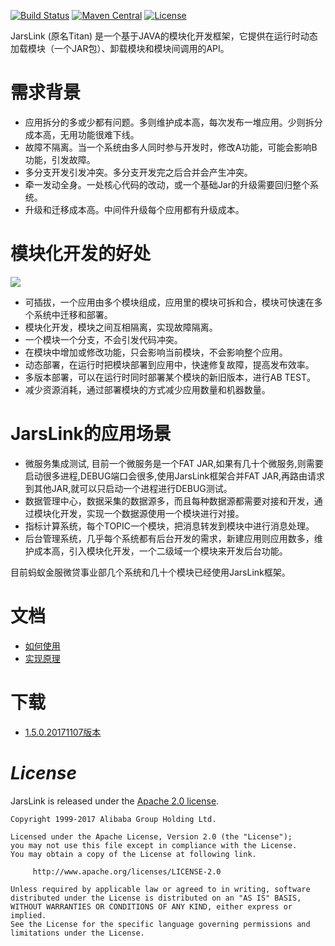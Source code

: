 [![Build Status](https://travis-ci.org/alibaba/jarslink.svg?branch=master)](https://travis-ci.org/alibaba/jarslink)
[![Maven Central](https://maven-badges.herokuapp.com/maven-central/com.alicp.jetcache/jetcache-parent/badge.svg)](https://maven-badges.herokuapp.com/maven-central/com.alicp.jetcache/jetcache-parent/)
[![License](https://img.shields.io/badge/license-Apache%202-4EB1BA.svg)](https://www.apache.org/licenses/LICENSE-2.0.html)


JarsLink (原名Titan) 是一个基于JAVA的模块化开发框架，它提供在运行时动态加载模块（一个JAR包）、卸载模块和模块间调用的API。

# 需求背景

- 应用拆分的多或少都有问题。多则维护成本高，每次发布一堆应用。少则拆分成本高，无用功能很难下线。
- 故障不隔离。当一个系统由多人同时参与开发时，修改A功能，可能会影响B功能，引发故障。
- 多分支开发引发冲突。多分支开发完之后合并会产生冲突。
- 牵一发动全身。一处核心代码的改动，或一个基础Jar的升级需要回归整个系统。
- 升级和迁移成本高。中间件升级每个应用都有升级成本。


# 模块化开发的好处

![](http://ifeve.com/wp-content/uploads/2017/08/Snip20170806_31.png)

- 可插拔，一个应用由多个模块组成，应用里的模块可拆和合，模块可快速在多个系统中迁移和部署。
- 模块化开发，模块之间互相隔离，实现故障隔离。
- 一个模块一个分支，不会引发代码冲突。
- 在模块中增加或修改功能，只会影响当前模块，不会影响整个应用。
- 动态部署，在运行时把模块部署到应用中，快速修复故障，提高发布效率。
- 多版本部署，可以在运行时同时部署某个模块的新旧版本，进行AB TEST。
- 减少资源消耗，通过部署模块的方式减少应用数量和机器数量。

# JarsLink的应用场景

- 微服务集成测试, 目前一个微服务是一个FAT JAR,如果有几十个微服务,则需要启动很多进程,DEBUG端口会很多,使用JarsLink框架合并FAT JAR,再路由请求到其他JAR,就可以只启动一个进程进行DEBUG测试。
- 数据管理中心，数据采集的数据源多，而且每种数据源都需要对接和开发，通过模块化开发，实现一个数据源使用一个模块进行对接。
- 指标计算系统，每个TOPIC一个模块，把消息转发到模块中进行消息处理。
- 后台管理系统，几乎每个系统都有后台开发的需求，新建应用则应用数多，维护成本高，引入模块化开发，一个二级域一个模块来开发后台功能。

目前蚂蚁金服微贷事业部几个系统和几十个模块已经使用JarsLink框架。

# 文档

- [如何使用](https://github.com/alibaba/taitan/wiki/如何使用)
- [实现原理](https://github.com/alibaba/taitan/wiki/实现原理)

# 下载

- [1.5.0.20171107版本](http://ifeve.com/wp-content/uploads/2018/02/jarslink.zip)


# *License*

JarsLink is released under the [Apache 2.0 license](https://github.com/alibaba/jarslink/blob/master/LICENSE).

```
Copyright 1999-2017 Alibaba Group Holding Ltd.

Licensed under the Apache License, Version 2.0 (the "License");
you may not use this file except in compliance with the License.
You may obtain a copy of the License at following link.

     http://www.apache.org/licenses/LICENSE-2.0

Unless required by applicable law or agreed to in writing, software
distributed under the License is distributed on an "AS IS" BASIS,
WITHOUT WARRANTIES OR CONDITIONS OF ANY KIND, either express or implied.
See the License for the specific language governing permissions and
limitations under the License.
```
